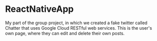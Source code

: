 # ReactNativeApp

My part of the group project, in which we created a fake twitter called Chatter that uses Google Cloud RESTful web services. This is the user's own page, where they can edit and delete their own posts.
